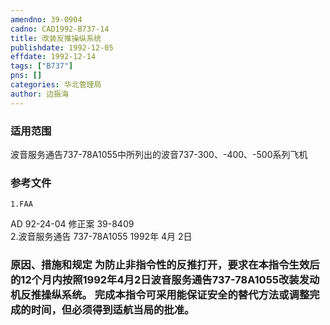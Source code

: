 ```yaml
---
amendno: 39-0904  
cadno: CAD1992-B737-14  
title: 改装反推操纵系统  
publishdate: 1992-12-05  
effdate: 1992-12-14  
tags: ["B737"]  
pns: []  
categories: 华北管理局  
author: 边振海  
---
```

  
### 适用范围  
波音服务通告737-78A1055中所列出的波音737-300、-400、-500系列飞机  
  
<!--more-->  
### 参考文件  
    1.FAA  
AD 92-24-04 修正案 39-8409  
    2.波音服务通告 737-78A1055  1992年 4月 2日  
  
### 原因、措施和规定     为防止非指令性的反推打开，要求在本指令生效后的12个月内按照1992年4月2日波音服务通告737-78A1055改装发动机反推操纵系统。    完成本指令可采用能保证安全的替代方法或调整完成的时间，但必须得到适航当局的批准。  
